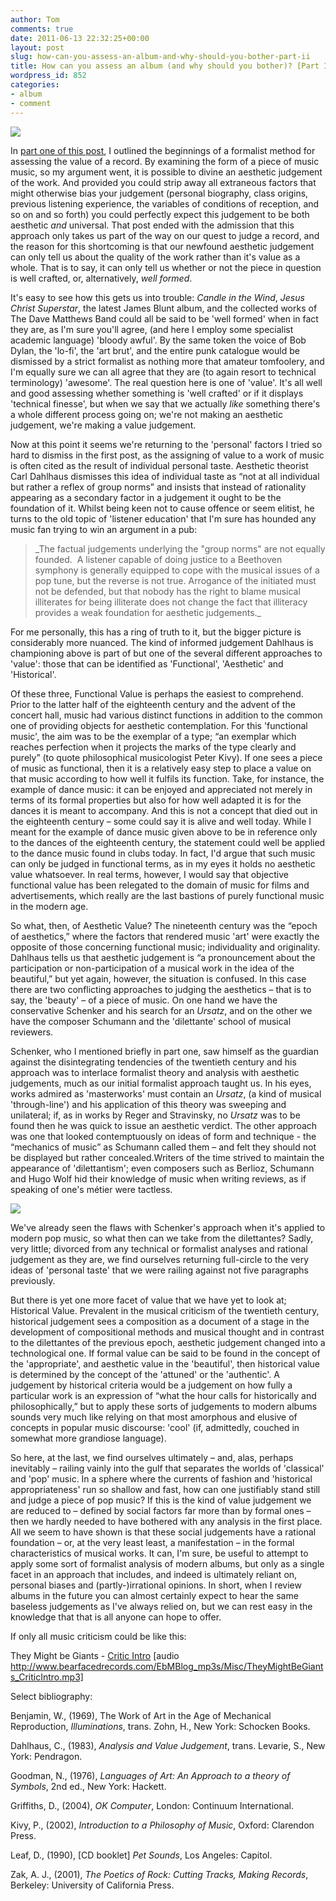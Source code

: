 ```yaml
---
author: Tom
comments: true
date: 2011-06-13 22:32:25+00:00
layout: post
slug: how-can-you-assess-an-album-and-why-should-you-bother-part-ii
title: How can you assess an album (and why should you bother)? [Part II]
wordpress_id: 852
categories:
- album
- comment
---
```


[![](http://eatenbymonsters.files.wordpress.com/2011/06/record-store-day-4-15-11.jpg)](http://eatenbymonsters.files.wordpress.com/2011/06/record-store-day-4-15-11.jpg)

In [part one of this post](http://eatenbymonsters.wordpress.com/2011/06/09/how-can-you-assess-an-album-and-why-should-you-bother-part-i/), I outlined the beginnings of a formalist method for assessing the value of a record. By examining the form of a piece of music music, so my argument went, it is possible to divine an aesthetic judgement of the work. And provided you could strip away all extraneous factors that might otherwise bias your judgement (personal biography, class origins, previous listening experience, the variables of conditions of reception, and so on and so forth) you could perfectly expect this judgement to be both aesthetic _and_ universal. That post ended with the admission that this approach only takes us part of the way on our quest to judge a record, and the reason for this shortcoming is that our newfound aesthetic judgement can only tell us about the quality of the work rather than it's value as a whole. That is to say, it can only tell us whether or not the piece in question is well crafted, or, alternatively, _well formed_.

It's easy to see how this gets us into trouble: _Candle in the Wind_, _Jesus Christ Superstar_, the latest James Blunt album, and the collected works of The Dave Matthews Band could all be said to be 'well formed' when in fact they are, as I'm sure you'll agree, (and here I employ some specialist academic language) 'bloody awful'. By the same token the voice of Bob Dylan, the 'lo-fi', the 'art brut', and the entire punk catalogue would be dismissed by a strict formalist as nothing more that amateur tomfoolery, and I'm equally sure we can all agree that they are (to again resort to technical terminology) 'awesome'. The real question here is one of 'value'. It's all well and good assessing whether something is 'well crafted' or if it displays 'technical finesse', but when we say that we actually _like_ something there's a whole different process going on; we're not making an aesthetic judgement, we're making a value judgement.

Now at this point it seems we're returning to the 'personal' factors I tried so hard to dismiss in the first post, as the assigning of value to a work of music is often cited as the result of individual personal taste. Aesthetic theorist Carl Dahlhaus dismisses this idea of individual taste as “not at all individual but rather a reflex of group norms” and insists that instead of rationality appearing as a secondary factor in a judgement it ought to be the foundation of it. Whilst being keen not to cause offence or seem elitist, he turns to the old topic of 'listener education' that I'm sure has hounded any music fan trying to win an argument in a pub:


<blockquote>_The factual judgements underlying the "group norms" are not equally founded.  A listener capable of doing justice to a Beethoven symphony is generally equipped to cope with the musical issues of a pop tune, but the reverse is not true. Arrogance of the initiated must not be defended, but that nobody has the right to blame musical illiterates for being illiterate does not change the fact that illiteracy provides a weak foundation for aesthetic judgements._</blockquote>


For me personally, this has a ring of truth to it, but the bigger picture is considerably more nuanced. The kind of informed judgement Dahlhaus is championing above is part of but one of the several different approaches to 'value': those that can be identified as 'Functional', 'Aesthetic' and 'Historical'.

Of these three, Functional Value is perhaps the easiest to comprehend. Prior to the latter half of the eighteenth century and the advent of the concert hall, music had various distinct functions in addition to the common one of providing objects for aesthetic contemplation. For this 'functional music', the aim was to be the exemplar of a type; “an exemplar which reaches perfection when it projects the marks of the type clearly and purely” (to quote philosophical musicologist Peter Kivy). If one sees a piece of music as functional, then it is a relatively easy step to place a value on that music according to how well it fulfils its function. Take, for instance, the example of dance music: it can be enjoyed and appreciated not merely in terms of its formal properties but also for how well adapted it is for the dances it is meant to accompany. And this is not a concept that died out in the eighteenth century – some could say it is alive and well today. While I meant for the example of dance music given above to be in reference only to the dances of the eighteenth century, the statement could well be applied to the dance music found in clubs today. In fact, I'd argue that such music can only be judged in functional terms, as in my eyes it holds no aesthetic value whatsoever. In real terms, however, I would say that objective functional value has been relegated to the domain of music for films and advertisements, which really are the last bastions of purely functional music in the modern age.

So what, then, of Aesthetic Value? The nineteenth century was the “epoch of aesthetics,” where the factors that rendered music 'art' were exactly the opposite of those concerning functional music; individuality and originality. Dahlhaus tells us that aesthetic judgement is “a pronouncement about the participation or non-participation of a musical work in the idea of the beautiful,” but yet again, however, the situation is confused. In this case there are two conflicting approaches to judging the aesthetics – that is to say, the 'beauty' – of a piece of music. On one hand we have the conservative Schenker and his search for an _Ursatz_, and on the other we have the composer Schumann and the 'dilettante' school of musical reviewers.

Schenker, who I mentioned briefly in part one, saw himself as the guardian against the disintegrating tendencies of the twentieth century and his approach was to interlace formalist theory and analysis with aesthetic judgements, much as our initial formalist approach taught us. In his eyes, works admired as 'masterworks' must contain an _Ursatz_, (a kind of musical 'through-line') and his application of this theory was sweeping and unilateral; if, as in works by Reger and Stravinsky, no _Ursatz_ was to be found then he was quick to issue an aesthetic verdict. The other approach was one that looked contemptuously on ideas of form and technique - the “mechanics of music” as Schumann called them – and felt they should not be displayed but rather concealed.Writers of the time strived to maintain the appearance of 'dilettantism'; even composers such as Berlioz, Schumann and Hugo Wolf hid their knowledge of music when writing reviews, as if speaking of one's métier were tactless.

[![](http://eatenbymonsters.files.wordpress.com/2011/06/english-judge.jpg?w=300)](http://eatenbymonsters.files.wordpress.com/2011/06/english-judge.jpg)

We've already seen the flaws with Schenker's approach when it's applied to modern pop music, so what then can we take from the dilettantes? Sadly, very little; divorced from any technical or formalist analyses and rational judgement as they are, we find ourselves returning full-circle to the very ideas of 'personal taste' that we were railing against not five paragraphs previously.

But there is yet one more facet of value that we have yet to look at; Historical Value. Prevalent in the musical criticism of the twentieth century, historical judgement sees a composition as a document of a stage in the development of compositional methods and musical thought and in contrast to the dilettantes of the previous epoch, aesthetic judgement changed into a technological one. If formal value can be said to be found in the concept of the 'appropriate', and aesthetic value in the 'beautiful', then historical value is determined by the concept of the 'attuned' or the 'authentic'. A judgement by historical criteria would be a judgement on how fully a particular work is an expression of “what the hour calls for historically and philosophically,” but to apply these sorts of judgements to modern albums sounds very much like relying on that most amorphous and elusive of concepts in popular music discourse: 'cool' (if, admittedly, couched in somewhat more grandiose language).

So here, at the last, we find ourselves ultimately – and, alas, perhaps inevitably – railing vainly into the gulf that separates the worlds of 'classical' and 'pop' music. In a sphere where the currents of fashion and 'historical appropriateness' run so shallow and fast, how can one justifiably stand still and judge a piece of pop music? If this is the kind of value judgement we are reduced to – defined by social factors far more than by formal ones – then we hardly needed to have bothered with any analysis in the first place. All we seem to have shown is that these social judgements have a rational foundation – or, at the very least least, a manifestation – in the formal characteristics of musical works. It can, I'm sure, be useful to attempt to apply some sort of formalist analysis of modern albums, but only as a single facet in an approach that includes, and indeed is ultimately reliant on, personal biases and (partly-)irrational opinions. In short, when I review albums in the future you can almost certainly expect to hear the same baseless judgements as I've always relied on, but we can rest easy in the knowledge that that is all anyone can hope to offer.

If only all music criticism could be like this:

They Might be Giants - [Critic Intro](http://www.bearfacedrecords.com/EbMBlog_mp3s/Misc/TheyMightBeGiants_CriticIntro.mp3) [audio http://www.bearfacedrecords.com/EbMBlog_mp3s/Misc/TheyMightBeGiants_CriticIntro.mp3]

<!-- more -->Select bibliography:

Benjamin, W., (1969), The Work of Art in the Age of Mechanical Reproduction, _Illuminations_, trans. Zohn, H., New York: Schocken Books.

Dahlhaus, C., (1983), _Analysis and Value Judgement_, trans. Levarie, S., New York: Pendragon.

Goodman, N., (1976), _Languages of Art: An Approach to a theory of Symbols_, 2nd ed., New York: Hackett.

Griffiths, D., (2004), _OK Computer_, London: Continuum International.

Kivy, P., (2002), _Introduction to a Philosophy of Music_, Oxford: Clarendon Press.

Leaf, D., (1990), [CD booklet] _Pet Sounds_, Los Angeles: Capitol.

Zak, A. J., (2001), _The Poetics of Rock: Cutting Tracks, Making Records_, Berkeley: University of California Press.
